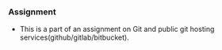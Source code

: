 ### Assignment

- This is a part of an assignment on Git and public git hosting services(github/gitlab/bitbucket).
